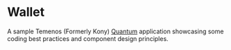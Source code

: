 # Wallet

A sample Temenos (Formerly Kony) [Quantum](https://www.kony.com/quantum/) application showcasing some coding best practices and component design principles.
